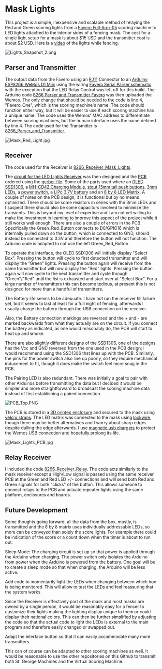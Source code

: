 # Mask Lights #

This project is a simple, inexpensive and scalable method of relaying the Red and Green scoring lights from a [Favero Full-Arm-05](https://www.favero.com/en2_fencing_sport_electronic_scoreboard_fencing_signalling_equipment_apparatus_for_foil_sword_epee_sabre-29-17.html) scoring machine to LED lights attached to the interior sides of a fencing mask. The cost for a single light setup for a mask is about $15 USD and the transmitter cost is about $2 USD. Here is a [video](https://youtu.be/fLYSjWCZUGs?t=9) of the lights while fencing.

![Lights_Snapshot_2.png](Lights_Snapshot_2.png)

## Parser and Transmitter ##

The output data from the Favero using an [RJ11](https://www.aliexpress.us/item/2251832602517821.html) Connector to an [Arduino ESP8266 WeMos D1 Mini](https://www.aliexpress.us/item/3256805831695231.html) using the wiring [Favero Serial Parser schematic](Schematic_Favero-Light-Relays.pdf) with the exception that the LED Relay Control was left off for this build. The Arduino code [8266 Parser and Transmitter Favero](8266_Parser_and_Transmitter_Favero) was then uploaded the Wemos. The only change that should be needed to the code is line 4, "Favero_One", which is the scoring machine's name. The code should function either way, but it will be easier to use if each scoring machine has a unique name. The code uses the Wemos' MAC address to differentiate between scoring machines, but the human interface uses the name defined by line 4. The code used for the Transmitter is [8266_Parser_and_Transmitter](8266_Parser_and_Transmitter).

![Mask_Red_Light.jpg](Mask_Red_Light.jpg)

## Receiver ##

The code used for the Receiver is [8266_Receiver_Mask_Lights](8266_Receiver_Mask_Lights).

The [circuit for the LED Lights Receiver](Schematic_Mask_Lights_PCB.pdf) was then designed and the [PCB](PCB_Top.PNG) ordered using the [gerber file](Gerber_Mask_Lights_PCB.zip). Some of the parts used where an [OLED SSD1306](https://www.aliexpress.us/item/3256805784586367.html), a [MH-CD42 Charging Module](https://www.aliexpress.us/item/2255799917197675.html), [stout 15mm tall push buttons](https://www.aliexpress.us/item/2251832725948381.html), [3mm LEDs](https://www.aliexpress.us/item/3256805857472652.html), a [power switch](https://www.aliexpress.us/item/3256803752541650.html), a [LiPo 3.7V battery](https://www.aliexpress.us/item/3256806371239803.html) and an [8 by 8 LED Matrix](https://www.aliexpress.us/item/3256801079332896.html). A couple of notes on the PCB design, it is functional but by no means optimized. There should be some resistors in series with the 3mm LEDs and I suspect there should also be some capacitors involved to minimize the transients. This is beyond my level of expertise and I am not yet willing to make the investment in learning to improve this aspect of the project while it still works well enough. There are also a couple of errors in the PCB. Specifically the Green_Red_Button connects to D0/GPIO16 which is internally pulled down so the button, which is connected to GND, should instead be connected to 3.3V and therefore the button will not function. The Arduino code is adapted to not use the left Green_Red_Button.

To operate the interface, the OLED SSD1306 will initially display "Select Box". Pressing the button will cycle to first detected transmitter and will display the "Green" lights. Pressing the button again will receive from the same transmitter but will now display the "Red" lights. Pressing the button again will now cycle to the next transmitter and cycle through "Green"/"Red" until the list is exhausted and start over at "Select Box". For a large number of transmitters this can become tedious, at present this is not designed for more than a handful of transmitters.

The Battery life seems to be adequate. I have not run the receiver till failure yet, but it seems to last at least for a full night of fencing, afterwards I usually charge the battery through the USB connection on the receiver.

Also, the Battery connection markings are reversed and the + and - are marked backwards from what they actually are on the circuit. If you connect the battery as indicated, as one would reasonably do, the PCB will start to heat up and smoke. 

There are also slightly different designs of the SSD1306, one of the designs has the Vcc and GND reversed from the one used in the PCB design; I would recommend using the SSD1306 that lines up with the PCB. Similarly, the pins for the power switch also line up poorly, so they require mechanical inducement to fit, though it does make the switch feel more snug in the PCB. 

The Pairing LED is also redundant. There was initially a goal to pair with other Arduinos before transmitting the data but I decided it would be simpler and more straightforward to broadcast the scoring machine data instead of first establishing a paired connection.

![PCB_Top.PNG](https://github.com/BenKohn2004/Mask_Lights/blob/main/PCB_Top.PNG)

The PCB is stored in a [3D printed enclosure](https://cad.onshape.com/documents/9127cf46288eeb6dc56328e9/w/f2f425a857582dd788254ce1/e/b9644c77b763d9ce140f913f?renderMode=0&uiState=6640f95af08a9a25bbff4b10) and secured to the mask using [velcro straps](https://www.aliexpress.us/item/3256806755948519.html). The LED matrix was connected to the mask using [lockwire](https://www.aliexpress.us/item/3256803467852184.html), though there may be better alternatives and I worry about sharp edges despite dulling the edge afterwards. I use [magnetic usb chargers](https://www.aliexpress.us/item/3256805633947608.html) to protect the Wemos USB connection and hopefully prolong its life.

![Mask_Lights_PCB.jpg](Mask_Lights_PCB.jpg)

## Relay Receiver ##

I included the code [8266_Receiver_Relay](8266_Receiver_Relay). The code acts similarly to the mask receiver except a High/Low signal is passed using the same receiver PCB at the Green and Red LED +/- connections and will send both Red and Green signals for both "clicks" of the button. This allows someone to connect relays to the PCB and actuate repeater lights using the same platform, enclosures and boards.

## Future Development ##

Some thoughts going forward, all the data from the box, mostly, is transmitted and the 8 by 8 matrix uses individually addressable LEDs, so more can be conveyed than solely the score lights. For example there could be indication of the score or a count down when the timer is about to run out.

Sleep Mode: The charging circuit is set up so that power is applied through the Arduino when charging. The power switch only isolates the Arduino from power when the Arduino is powered from the battery. One goal will be to create a sleep mode so that when charging, the Arduino will be less active.

Add code to momentarily light the LEDs when changing between which box is being monitored. This will allow to test the LEDs and feel reassuring that the system works.

Since the Receiver is effectively part of the mask and most masks are owned by a single person, it would be reasonably easy for a fencer to customize their lights making the lighting display unique to them or could display their national colors. This can then be further simplified by adjusting the code so that the actual code to light the LEDs is external to the main program and therefore easily changed or swapped out.

Adapt the interface button so that it can easily accommodate many more transmitters.

This can of course can be adapted to other scoring machines as well. It would be reasonable to use the other repositories on this Github to transmit both St. George Machines and the Virtual Scoring Machine.
